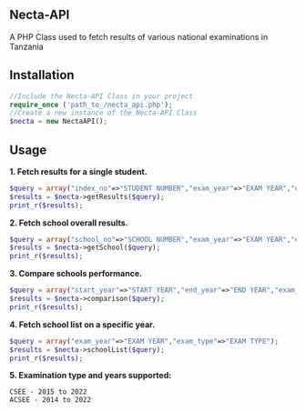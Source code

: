 ## Necta-API
A PHP Class used to fetch results of various national examinations in Tanzania

## Installation
```php
//Include the Necta-API Class in your project
require_once ('path_to_/necta_api.php');
//Create a new instance of the Necta-API Class
$necta = new NectaAPI();
```

## Usage
**1. Fetch results for a single student.**
```php
$query = array("index_no"=>"STUDENT NUMBER","exam_year"=>"EXAM YEAR","exam_type"=>"EXAM TYPE");
$results = $necta->getResults($query);
print_r($results);
```

**2. Fetch school overall results.**
```php
$query = array("school_no"=>"SCHOOL NUMBER","exam_year"=>"EXAM YEAR","exam_type"=>"EXAM TYPE");
$results = $necta->getSchool($query);
print_r($results);
```

**3. Compare schools performance.**
```php
$query = array("start_year"=>"START YEAR","end_year"=>"END YEAR","exam_type"=>"EXAM TYPE","schools"=>"school number 1, school number 2, school number 3....");
$results = $necta->comparison($query);
print_r($results);
```

**4. Fetch school list on a specific year.**
```php
$query = array("exam_year"=>"EXAM YEAR","exam_type"=>"EXAM TYPE");
$results = $necta->schoolList($query);
print_r($results);
```

**5. Examination type and years supported:**
```
CSEE - 2015 to 2022
ACSEE - 2014 to 2022
```
